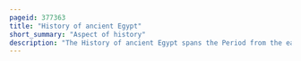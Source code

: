```yaml
---
pageid: 377363
title: "History of ancient Egypt"
short_summary: "Aspect of history"
description: "The History of ancient Egypt spans the Period from the early prehistoric Settlements of the northern nile Valley to the roman Conquest of Egypt in 30 Bc. The Period of pharaonic egypt the Period in which Egypt was ruled by a Pharaoh is dated from the 32nd Century Bc when Upper and lower Egypt were united until the Country fell under macedonian Rule in 332 Bc."
---
```


